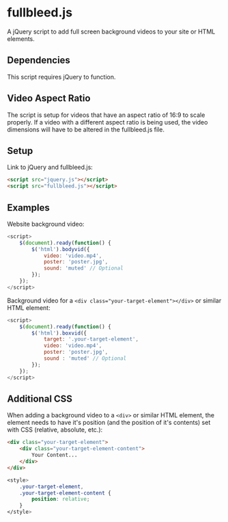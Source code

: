 # fullbleed.js
A jQuery script to add full screen background videos to your site or HTML elements.

## Dependencies
This script requires jQuery to function.

## Video Aspect Ratio
The script is setup for videos that have an aspect ratio of 16:9 to scale properly. If a video with a different aspect ratio is being used, the video dimensions will have to be altered in the fullbleed.js file.

## Setup
Link to jQuery and fullbleed.js:

```html
<script src="jquery.js"></script>
<script src="fullbleed.js"></script>
```

## Examples
Website background video:

```javascript
<script>
	$(document).ready(function() {
		$('html').bodyvid({
			video: 'video.mp4',
			poster: 'poster.jpg',
			sound: 'muted' // Optional
		});
	});
</script>
```
Background video for a `<div class="your-target-element"></div>` or similar HTML element:

```javascript
<script>
	$(document).ready(function() {
		$('html').boxvid({
			target: '.your-target-element',
			video: 'video.mp4',
			poster: 'poster.jpg',
			sound : 'muted' // Optional
		});
	});
</script>
```

## Additional CSS

When adding a background video to a `<div>` or similar HTML element, the element needs to have it's position (and the position of it's contents) set with CSS (relative, absolute, etc.):

```html
<div class="your-target-element">
	<div class="your-target-element-content">
		Your Content...
	</div>
</div>
```

```css
<style>
	.your-target-element,
	.your-target-element-content {
		position: relative;
	}
</style>
```

